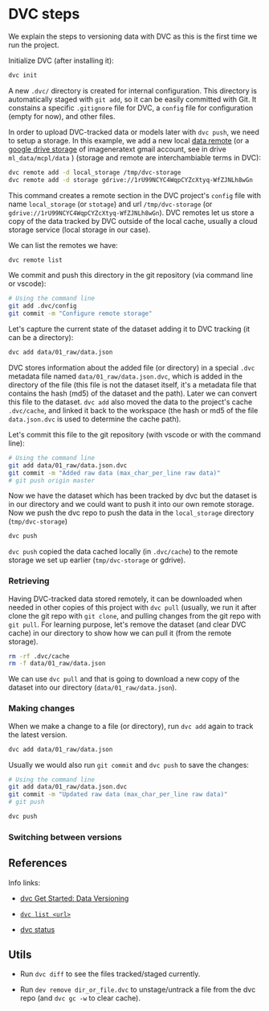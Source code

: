 # DVC steps

We explain the steps to versioning data with DVC as this is the first time we run the project.

Initialize DVC (after installing it):

```bash
dvc init
```

A new `.dvc/` directory is created for internal configuration. This directory is automatically staged with `git add`, so it can be easily committed with Git. It constains a specific `.gitignore` file for DVC, a `config` file for configuration (empty for now), and other files.


In order to upload DVC-tracked data or models later with `dvc push`, we need to setup a storage. In this example, we add a new local [data remote](https://dvc.org/doc/command-reference/remote/add) (or a [google drive storage](https://youtu.be/kLKBcPonMYw?t=205) of imageneratext gmail account, see in drive `ml_data/mcpl/data` ) (storage and remote are interchambiable terms in DVC):

```bash
dvc remote add -d local_storage /tmp/dvc-storage
dvc remote add -d storage gdrive://1rU99NCYC4WqpCYZcXtyq-WfZJNLh8wGn
```
This command creates a remote section in the DVC project's `config` file with name `local_storage` (or `stotage`) and url `/tmp/dvc-storage` (or `gdrive://1rU99NCYC4WqpCYZcXtyq-WfZJNLh8wGn`). DVC remotes let us store a copy of the data tracked by DVC outside of the local cache, usually a cloud storage service (local storage in our case).

We can list the remotes we have: 

```bash
dvc remote list
```

We commit and push this directory in the git repository (via command line or vscode):
```bash
# Using the command line
git add .dvc/config
git commit -m "Configure remote storage"
```

Let's capture the current state of the dataset adding it to DVC tracking (it can be a directory):
```bash
dvc add data/01_raw/data.json
```

DVC stores information about the added file (or directory) in a special `.dvc` metadata file named
`data/01_raw/data.json.dvc`, which is added in the directory of the file (this file is not the dataset itself, it's a metadata file that contains the hash (md5) of the dataset and the path). Later we can convert this file to the dataset. `dvc add` also moved the data to the project's cache `.dvc/cache`, and linked it back to the workspace (the hash or md5 of the file `data.json.dvc` is used to determine the cache path).

Let's commit this file to the git repository (with vscode or with the command line):

```bash
# Using the command line
git add data/01_raw/data.json.dvc
git commit -m "Added raw data (max_char_per_line raw data)"
# git push origin master
```

Now we have the dataset which has been tracked by dvc but the dataset is in our directory and we could want to push it into our own remote storage. Now we push the dvc repo to push the data in the `local_storage` directory (`tmp/dvc-storage`)

```bash
dvc push
```
`dvc push` copied the data cached locally (in `.dvc/cache`) to the remote storage we set up earlier (`tmp/dvc-storage` or gdrive).

### Retrieving

Having DVC-tracked data stored remotely, it can be downloaded when needed in other copies of this project with `dvc pull` (usually, we run it after clone the git repo with `git clone`, and pulling changes from the git repo with  `git pull`.
For learning purpose, let's remove the dataset (and clear DVC cache) in our directory to show how we can pull it (from the remote storage).

```bash
rm -rf .dvc/cache
rm -f data/01_raw/data.json
```

We can use `dvc pull` and that is going to download a new copy of the dataset into our directory (`data/01_raw/data.json`).

### Making changes

When we make a change to a file (or directory), run `dvc add` again to track the latest version.

```bash
dvc add data/01_raw/data.json
```

Usually we would also run `git commit` and `dvc push` to save the changes:

```bash
# Using the command line
git add data/01_raw/data.json.dvc
git commit -m "Updated raw data (max_char_per_line raw data)"
# git push
```


```bash
dvc push
```

### Switching between versions



## References

Info links:

- [dvc Get Started: Data Versioning](https://dvc.org/doc/start/data-versioning)

- [`dvc list <url>`](https://dvc.org/doc/command-reference/list)

- [dvc status](https://dvc.org/doc/command-reference/status)


## Utils

- Run `dvc diff` to see the files tracked/staged currently.

- Run `dev remove dir_or_file.dvc` to unstage/untrack a file from the dvc repo (and `dvc gc -w` to clear cache).